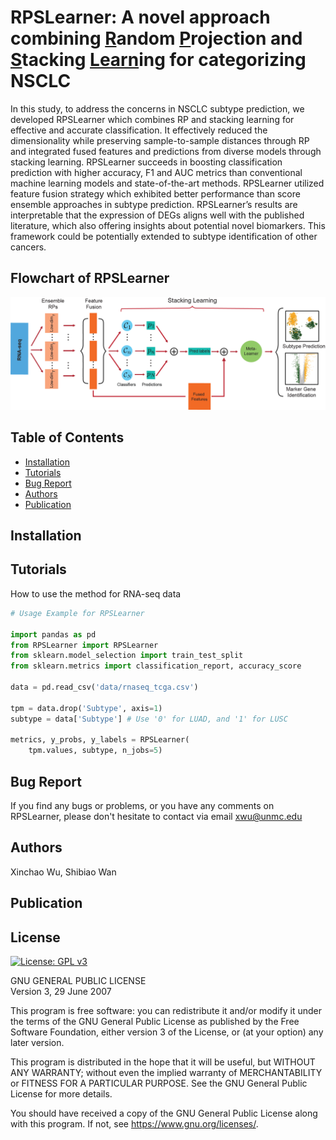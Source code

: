 # RPSLearner: A novel approach combining <ins>R</ins>andom <ins>P</ins>rojection and <ins>S</ins>tacking <ins>Learn</ins>ing for categorizing NSCLC

In this study, to address the concerns in NSCLC subtype prediction, we developed RPSLearner which combines RP and stacking learning for effective and accurate classification. It effectively reduced the dimensionality while preserving sample-to-sample distances through RP and integrated fused features and predictions from diverse models through stacking learning. RPSLearner succeeds in boosting classification prediction with higher accuracy, F1 and AUC metrics than conventional machine learning models and state-of-the-art methods. RPSLearner utilized feature fusion strategy which exhibited better performance than score ensemble approaches in subtype prediction. RPSLearner’s results are interpretable that the expression of DEGs aligns well with the published literature, which also offering insights about potential novel biomarkers. This framework could be potentially extended to subtype identification of other cancers.

## Flowchart of RPSLearner
![Flowchart of RPSLearner](RPSLearner.png)

## Table of Contents
- [Installation](#installation)
- [Tutorials](#Tutorials)
- [Bug Report](#Bug-Report)
- [Authors](#Authors)
- [Publication](#Publication)

## Installation

## Tutorials
How to use the method for RNA-seq data

```python
# Usage Example for RPSLearner

import pandas as pd
from RPSLearner import RPSLearner
from sklearn.model_selection import train_test_split
from sklearn.metrics import classification_report, accuracy_score

data = pd.read_csv('data/rnaseq_tcga.csv')

tpm = data.drop('Subtype', axis=1)
subtype = data['Subtype'] # Use '0' for LUAD, and '1' for LUSC

metrics, y_probs, y_labels = RPSLearner(
    tpm.values, subtype, n_jobs=5)
```

## Bug Report
If you find any bugs or problems, or you have any comments on RPSLearner, please don't hesitate to contact via email xwu@unmc.edu

## Authors
Xinchao Wu, Shibiao Wan

## Publication

## License 

[![License: GPL v3](https://img.shields.io/badge/License-GPL%20v3-blue.svg)](https://www.gnu.org/licenses/gpl-3.0)

GNU GENERAL PUBLIC LICENSE  
Version 3, 29 June 2007

This program is free software: you can redistribute it and/or modify
it under the terms of the GNU General Public License as published by
the Free Software Foundation, either version 3 of the License, or
(at your option) any later version.

This program is distributed in the hope that it will be useful,
but WITHOUT ANY WARRANTY; without even the implied warranty of
MERCHANTABILITY or FITNESS FOR A PARTICULAR PURPOSE.  See the
GNU General Public License for more details.

You should have received a copy of the GNU General Public License
along with this program.  If not, see <https://www.gnu.org/licenses/>.
